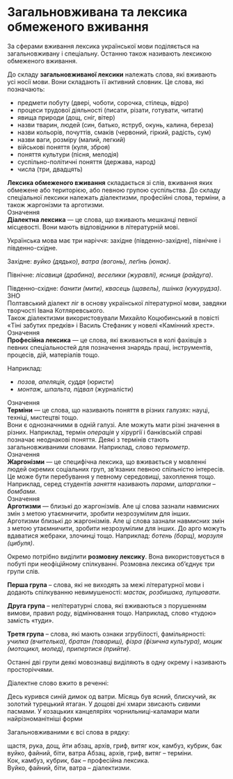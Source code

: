 # Загальновживана та лексика обмеженого вживання

<div class="space">За сферами вживання лексика української мови подiляється на загальновживану i спецiальну. Останню також називають лексикою обмеженого вживання.</div>

До складу **загальновживаної лексики** належать слова, якi вживають усi носiї мови. Вони складають її активний словник. Це слова,
якi позначають:
* предмети побуту (дверi, чоботи, сорочка, стiлець, вiдро)
* процеси трудової дiяльностi (писати, рiзати, готувати, читати)
* явища природи (дощ, снiг, вiтер)
* назви тварин, людей (син, батько, яструб, окунь, калина, береза)
* назви кольорiв, почуттiв, смакiв (червоний, гiркий, радiсть, сум)
* назви ваги, розмiру (малий, легкий)
* вiйськовi поняття (куля, зброя)
* поняття культури (пiсня, мелодiя)
* суспiльно-полiтичнi поняття (держава, народ)
* числа (три, двадцять)

<div class="space"></div>

<div class="space"><b>Лексика обмеженого вживання</b> складається зi слiв, вживання яких обмежене або територiєю, або певною групою суспiльства. До складу спецiальної лексики належать дiалектизми, професiйнi слова, термiни, а також жаргонiзми та арготизми.</div>

<div class="space">
<div class="eoz-wrap">
<span class="eoz">Означення</span>
<div class="eoz-text">
<b>Дiалектна лексика</b> — це слова, що вживають мешканцi певної
мiсцевостi. Вони мають вiдповiдники в лiтературнiй мовi.
</div>
</div>
</div>

Українська мова має три нарiччя: захiдне (пiвденно-захiдне), пiвнiчне i пiвденно-схiдне.

Захiдне: *вуйко (дядько), ватра (вогонь), леґiнь (юнак)*.

Пiвнiчне: *лiсавиця (драбина), веселики (журавлi), ясниця (райдуга)*.

<div class="space">Пiвденно-схiдне: <i>банити (мити), квасець (щавель), пшiнка (кукурудза)</i>.</div>

<div class="space">
<div class="alg-wrap">
<span class="alg">ЗНО</span>
<div class="alg-text">
Полтавський дiалект лiг в основу української лiтературної мови, завдяки творчостi Iвана Котляревського.<br>
Також дiалектизми використовували Михайло Коцюбинський в повiстi
«Тiнi забутих предкiв» i Василь Стефаник у новелi «Камiнний хрест».
</div>
</div>
</div>

<div class="space">
<div class="eoz-wrap">
<span class="eoz">Означення</span>
<div class="eoz-text">
<b>Професiйна лексика</b> — це слова, якi вживаються в колi фахiвцiв з певних спецiальностей для позначення знарядь працi, iнструментiв, процесiв, дiй, матерiалiв тощо.
</div>
</div>
</div>

Наприклад:
* *позов, апеляцiя, суддя* (юристи)
* *монтаж, шпальта, пiдвал* (журналiсти)

<div class="space"></div>
<div class="space">
<div class="eoz-wrap">
<span class="eoz">Означення</span>
<div class="eoz-text">
<b>Термiни</b> — це слова, що називають поняття в рiзних галузях: науцi, технiцi, мистецтвi тощо.
</div>
</div>
</div>

<div class="space">
Вони є однозначними в однiй галузi. Але можуть мати рiзнi значення в рiзних. Наприклад, термiн <i>операцiя</i> у хiрургiї i банкiвськiй справi позначає неоднаковi поняття. Деякi з термiнiв стають загальновживаними словами. Наприклад, слово <i>термометр</i>.</div>

<div class="space">
<div class="space">
<div class="eoz-wrap">
<span class="eoz">Означення</span>
<div class="eoz-text">
<b>Жаргонiзми</b> — цe специфiчна лексика, що вживається у мовленнi
людей окремих соцiальних груп, зв’язаних певною спiльнiстю iнтересiв.
</div>
</div>
</div>

<div class="space">Це може бути перебування у певному середовищi, захоплення тощо. Наприклад, серед студентiв <i>заняття</i> називають <i>парами</i>, <i>шпаргалки – бомбами</i>.</div>

<div class="space">
<div class="eoz-wrap">
<span class="eoz">Означення</span>
<div class="eoz-text">
<b>Арготизми</b> — близькi до жаргонiзмiв. Але цi слова зазнали навмисних змiн з метою утаємничити, зробити незрозумiлим для iнших.
</div>
</div>
</div>

<div class="space">Арготизми близькi до жаргонiзмiв. Але цi слова зазнали навмисних змiн з метою утаємничити, зробити незрозумiлим для iнших. До арго можуть вдаватися жебраки, злочинцi тощо. Наприклад: <i>ботень (борщ), морзуля (цибуля)</i>.</div>

Окремо потрiбно видiлити **розмовну лексику**. Вона використовується в побутi при неофiцiйному спiлкуваннi. Розмовна лексика об’єднує три групи слiв.

**Перша група** – слова, якi не виходять за межi лiтературної мови i додають спiлкуванню невимушеностi: *мастак, розбишака, лупцювати*.

**Друга група** – нелiтературнi слова, якi вживаються з порушенням
вимови, правил роду, вiдмiнювання тощо. Наприклад, слово «тудою»
замiсть «туди».

**Третя група** – слова, якi мають ознаки згрубiлостi, фамiльярностi: *училка (вчителька), братан (товариш), фiзра (фiзична культура), моцик (мотоцикл, мопед), припертися (прийти)*.

Останнi двi групи деякi мовознавцi видiляють в одну окрему i називають просторiччями.



<quiz correctLabel="correct" incorrectLabel="incorrect" checkLabel="check">
    <question text="">
        <p>Діалектне слово вжито в реченні:</p>
        <answer correct>Десь курився синій димок од ватри.</answer>
        <answer>Місяць був ясний, блискучий, як золотий турецький ятаган.</answer>
        <answer>У дощові дні хмари звисають сивими пасмами.</answer>
        <answer>У козацьких канцеляріях чорнильниці-каламари мали найрізноманітніші форми</answer>
    </question>
</quiz>


<quiz correctLabel="correct" incorrectLabel="incorrect" checkLabel="check">
    <question text="">
        <p>Загальновживаними є всі слова в рядку:</p>
        <answer correct>щастя, рука, дощ, йти</answer>
        <answer>абзац, архів, гриф, витяг</answer>
        <answer>кок, камбуз, кубрик, бак</answer>
        <answer>вуйко, файний, біти, ватра</answer>
    </question>
            <explanation>
Абзац, архів, гриф, витяг – терміни.<br/>
Кок, камбуз, кубрик, бак – професійна лексика.<br/>
Вуйко, файний, біти, ватра – діалектизми.
    </explanation>
</quiz>